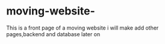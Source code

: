 # moving-website-
This is a front page of a moving website i will make add other pages,backend and database later on
